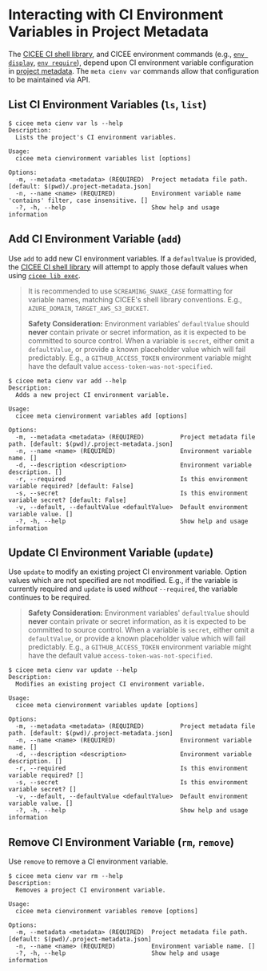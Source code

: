 # Interacting with CI Environment Variables in Project Metadata

The [CICEE CI shell library][ci-library], and CICEE environment commands (e.g., [`env display`][], [`env require`][]), depend upon CI environment variable configuration in [project metadata][]. The `meta cienv var` commands allow that configuration to be maintained via API.

## List CI Environment Variables (`ls`, `list`)

```shell
$ cicee meta cienv var ls --help
Description:
  Lists the project's CI environment variables.

Usage:
  cicee meta cienvironment variables list [options]

Options:
  -m, --metadata <metadata> (REQUIRED)  Project metadata file path. [default: $(pwd)/.project-metadata.json]
  -n, --name <name> (REQUIRED)          Environment variable name 'contains' filter, case insensitive. []
  -?, -h, --help                        Show help and usage information
```

## Add CI Environment Variable (`add`)

Use `add` to add new CI environment variables. If a `defaultValue` is provided, the [CICEE CI shell library][ci-library] will attempt to apply those default values when using [`cicee lib exec`][lib-exec].

> It is recommended to use `SCREAMING_SNAKE_CASE` formatting for variable names, matching CICEE's shell library conventions. E.g., `AZURE_DOMAIN`, `TARGET_AWS_S3_BUCKET`.
>
> **Safety Consideration:** Environment variables' `defaultValue` should **never** contain private or secret information, as it is expected to be committed to source control. When a variable is `secret`, either omit a `defaultValue`, or provide a known placeholder value which will fail predictably. E.g., a `GITHUB_ACCESS_TOKEN` environment variable might have the default value `access-token-was-not-specified`.

```shell
$ cicee meta cienv var add --help
Description:
  Adds a new project CI environment variable.

Usage:
  cicee meta cienvironment variables add [options]

Options:
  -m, --metadata <metadata> (REQUIRED)          Project metadata file path. [default: $(pwd)/.project-metadata.json]
  -n, --name <name> (REQUIRED)                  Environment variable name. []
  -d, --description <description>               Environment variable description. []
  -r, --required                                Is this environment variable required? [default: False]
  -s, --secret                                  Is this environment variable secret? [default: False]
  -v, --default, --defaultValue <defaultValue>  Default environment variable value. []
  -?, -h, --help                                Show help and usage information
```

## Update CI Environment Variable (`update`)

Use `update` to modify an existing project CI environment variable. Option values which are not specified are not modified. E.g., if the variable is currently required and `update` is used _without_ `--required`, the variable continues to be required.

> **Safety Consideration:** Environment variables' `defaultValue` should **never** contain private or secret information, as it is expected to be committed to source control. When a variable is `secret`, either omit a `defaultValue`, or provide a known placeholder value which will fail predictably. E.g., a `GITHUB_ACCESS_TOKEN` environment variable might have the default value `access-token-was-not-specified`.

```shell
$ cicee meta cienv var update --help
Description:
  Modifies an existing project CI environment variable.

Usage:
  cicee meta cienvironment variables update [options]

Options:
  -m, --metadata <metadata> (REQUIRED)          Project metadata file path. [default: $(pwd)/.project-metadata.json]
  -n, --name <name> (REQUIRED)                  Environment variable name. []
  -d, --description <description>               Environment variable description. []
  -r, --required                                Is this environment variable required? []
  -s, --secret                                  Is this environment variable secret? []
  -v, --default, --defaultValue <defaultValue>  Default environment variable value. []
  -?, -h, --help                                Show help and usage information
```

## Remove CI Environment Variable (`rm`, `remove`)

Use `remove` to remove a CI environment variable.

```shell
$ cicee meta cienv var rm --help    
Description:
  Removes a project CI environment variable.

Usage:
  cicee meta cienvironment variables remove [options]

Options:
  -m, --metadata <metadata> (REQUIRED)  Project metadata file path. [default: $(pwd)/.project-metadata.json]
  -n, --name <name> (REQUIRED)          Environment variable name. []
  -?, -h, --help                        Show help and usage information
```

[`env display`]: ./env-display.md
[`env require`]: ./env-require.md
[ci-library]: ./ci-library.md
[lib-exec]: ./lib-exec.md
[project metadata]: ./project-structure.md

